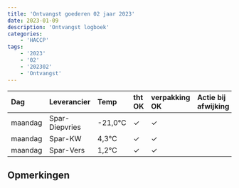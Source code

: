 ```yaml
---
title: 'Ontvangst goederen 02 jaar 2023'
date: 2023-01-09
description: 'Ontvangst logboek'
categories:
    - 'HACCP'
tags:
    - '2023'
    - '02'
    - '202302'
    - 'Ontvangst'
---
```

| Dag | Leverancier | Temp | tht OK | verpakking OK | Actie bij afwijking | Controle door |
|:---|:---|:---|:---|:---|:---|:---|
| maandag | Spar-Diepvries | -21,0°C | &check; | &check; | | DPater |
| maandag | Spar-KW | 4,3°C | &check; | &check; | | DPater |
| maandag | Spar-Vers | 1,2°C | &check; | &check; | | DPater |

## Opmerkingen


